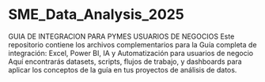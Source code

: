 # SME_Data_Analysis_2025
GUIA DE INTEGRACION PARA PYMES USUARIOS DE NEGOCIOS
Este repositorio contiene los archivos complementarios para la Guía completa de integración: Excel, Power BI, IA y Automatización para usuarios de negocio
Aquí encontrarás datasets, scripts, flujos de trabajo, y dashboards para aplicar los conceptos de la guía en tus proyectos de análisis de datos.
